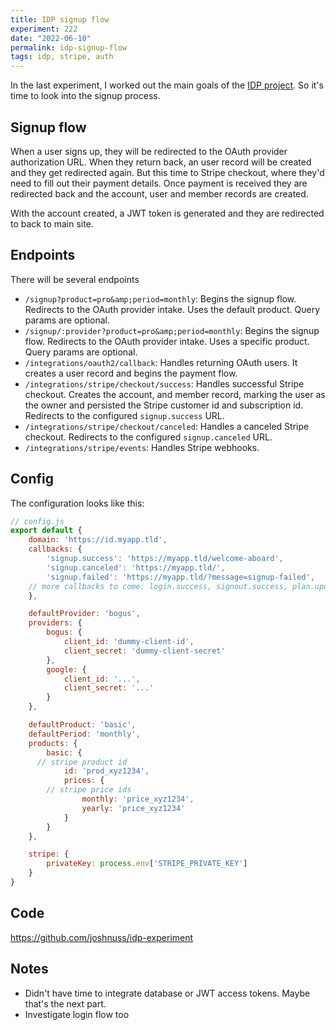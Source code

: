 ```yaml
---
title: IDP signup flow
experiment: 222
date: "2022-06-10"
permalink: idp-signup-flow
tags: idp, stripe, auth
---
```


In the last experiment, I worked out the main goals of the [IDP project](/posts/identity-provider-for-stripe). So it's time to look into the signup process.

## Signup flow

When a user signs up, they will be redirected to the OAuth provider authorization URL. When they return back, an user record will be created and they get redirected again. But this time to Stripe checkout, where they'd need to fill out their payment details. Once payment is received they are redirected back and the account, user and member records are created.

With the account created, a JWT token is generated and they are redirected to back to main site.

## Endpoints

There will be several endpoints

- `/signup?product=pro&amp;period=monthly`: Begins the signup flow. Redirects to the OAuth provider intake. Uses the default product. Query params are optional.
- `/signup/:provider?product=pro&amp;period=monthly`: Begins the signup flow. Redirects to the OAuth provider intake. Uses a specific product. Query params are optional.
- `/integrations/oauth2/callback`: Handles returning OAuth users. It creates a user record and begins the payment flow.
- `/integrations/stripe/checkout/success`: Handles successful Stripe checkout. Creates the account, and member record, marking the user as the owner and persisted the Stripe customer id and subscription id. Redirects to the configured `signup.success` URL.
- `/integrations/stripe/checkout/canceled`: Handles a canceled Stripe checkout. Redirects to the configured `signup.canceled` URL.
- `/integrations/stripe/events`: Handles Stripe webhooks.

## Config

The configuration looks like this:

```javascript
// config.js
export default {
	domain: 'https://id.myapp.tld',
	callbacks: {
		'signup.success': 'https://myapp.tld/welcome-aboard',
		'signup.canceled': 'https://myapp.tld/',
		'signup.failed': 'https://myapp.tld/?message=signup-failed',
    // more callbacks to come: login.success, signout.success, plan.update, account.closed etc..
	},

	defaultProvider: 'bogus',
	providers: {
		bogus: {
			client_id: 'dummy-client-id',
			client_secret: 'dummy-client-secret'
		},
		google: {
			client_id: '...',
			client_secret: '...'
		}
	},

	defaultProduct: 'basic',
	defaultPeriod: 'monthly',
	products: {
		basic: {
      // stripe product id
			id: 'prod_xyz1234',
			prices: {
        // stripe price ids
				monthly: 'price_xyz1234',
				yearly: 'price_xyz1234'
			}
		}
	},

	stripe: {
		privateKey: process.env['STRIPE_PRIVATE_KEY']
	}
}
```

## Code

https://github.com/joshnuss/idp-experiment

## Notes

- Didn't have time to integrate database or JWT access tokens. Maybe that's the next part.
- Investigate login flow too
